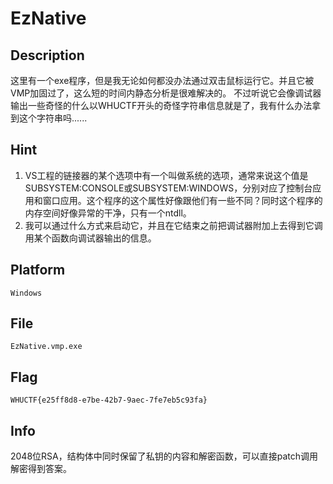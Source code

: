 # EzNative
## Description
这里有一个exe程序，但是我无论如何都没办法通过双击鼠标运行它。并且它被VMP加固过了，这么短的时间内静态分析是很难解决的。
不过听说它会像调试器输出一些奇怪的什么以WHUCTF开头的奇怪字符串信息就是了，我有什么办法拿到这个字符串吗......

## Hint
1. VS工程的链接器的某个选项中有一个叫做系统的选项，通常来说这个值是SUBSYSTEM:CONSOLE或SUBSYSTEM:WINDOWS，分别对应了控制台应用和窗口应用。这个程序的这个属性好像跟他们有一些不同？同时这个程序的内存空间好像异常的干净，只有一个ntdll。
2. 我可以通过什么方式来启动它，并且在它结束之前把调试器附加上去得到它调用某个函数向调试器输出的信息。

## Platform
`Windows`

## File
`EzNative.vmp.exe`

## Flag
`WHUCTF{e25ff8d8-e7be-42b7-9aec-7fe7eb5c93fa}`

## Info
2048位RSA，结构体中同时保留了私钥的内容和解密函数，可以直接patch调用解密得到答案。